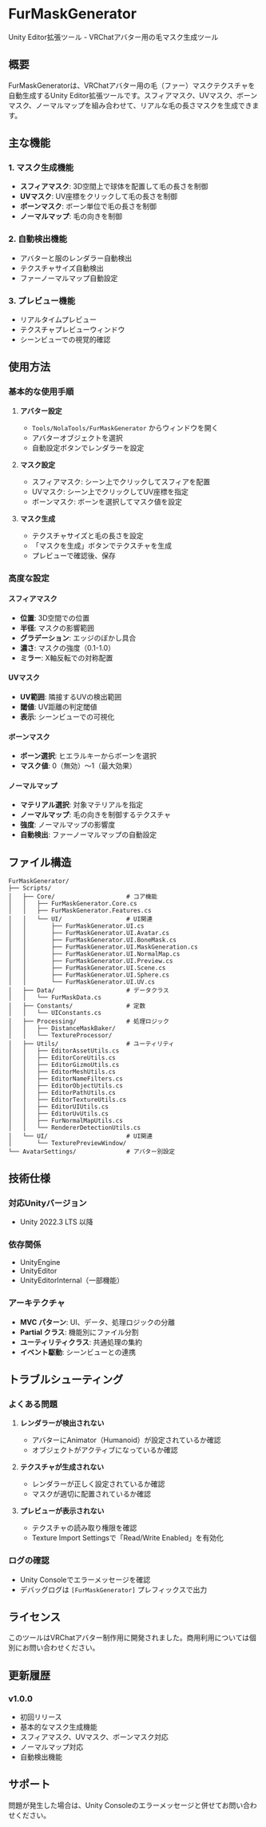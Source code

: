 # FurMaskGenerator

Unity Editor拡張ツール - VRChatアバター用の毛マスク生成ツール

## 概要

FurMaskGeneratorは、VRChatアバター用の毛（ファー）マスクテクスチャを自動生成するUnity Editor拡張ツールです。スフィアマスク、UVマスク、ボーンマスク、ノーマルマップを組み合わせて、リアルな毛の長さマスクを生成できます。

## 主な機能

### 1. マスク生成機能
- **スフィアマスク**: 3D空間上で球体を配置して毛の長さを制御
- **UVマスク**: UV座標をクリックして毛の長さを制御
- **ボーンマスク**: ボーン単位で毛の長さを制御
- **ノーマルマップ**: 毛の向きを制御

### 2. 自動検出機能
- アバターと服のレンダラー自動検出
- テクスチャサイズ自動検出
- ファーノーマルマップ自動設定

### 3. プレビュー機能
- リアルタイムプレビュー
- テクスチャプレビューウィンドウ
- シーンビューでの視覚的確認

## 使用方法

### 基本的な使用手順

1. **アバター設定**
   - `Tools/NolaTools/FurMaskGenerator` からウィンドウを開く
   - アバターオブジェクトを選択
   - 自動設定ボタンでレンダラーを設定

2. **マスク設定**
   - スフィアマスク: シーン上でクリックしてスフィアを配置
   - UVマスク: シーン上でクリックしてUV座標を指定
   - ボーンマスク: ボーンを選択してマスク値を設定

3. **マスク生成**
   - テクスチャサイズと毛の長さを設定
   - 「マスクを生成」ボタンでテクスチャを生成
   - プレビューで確認後、保存

### 高度な設定

#### スフィアマスク
- **位置**: 3D空間での位置
- **半径**: マスクの影響範囲
- **グラデーション**: エッジのぼかし具合
- **濃さ**: マスクの強度（0.1-1.0）
- **ミラー**: X軸反転での対称配置

#### UVマスク
- **UV範囲**: 隣接するUVの検出範囲
- **閾値**: UV距離の判定閾値
- **表示**: シーンビューでの可視化

#### ボーンマスク
- **ボーン選択**: ヒエラルキーからボーンを選択
- **マスク値**: 0（無効）〜1（最大効果）

#### ノーマルマップ
- **マテリアル選択**: 対象マテリアルを指定
- **ノーマルマップ**: 毛の向きを制御するテクスチャ
- **強度**: ノーマルマップの影響度
- **自動検出**: ファーノーマルマップの自動設定

## ファイル構造

```
FurMaskGenerator/
├── Scripts/
│   ├── Core/                    # コア機能
│   │   ├── FurMaskGenerator.Core.cs
│   │   ├── FurMaskGenerator.Features.cs
│   │   └── UI/                  # UI関連
│   │       ├── FurMaskGenerator.UI.cs
│   │       ├── FurMaskGenerator.UI.Avatar.cs
│   │       ├── FurMaskGenerator.UI.BoneMask.cs
│   │       ├── FurMaskGenerator.UI.MaskGeneration.cs
│   │       ├── FurMaskGenerator.UI.NormalMap.cs
│   │       ├── FurMaskGenerator.UI.Preview.cs
│   │       ├── FurMaskGenerator.UI.Scene.cs
│   │       ├── FurMaskGenerator.UI.Sphere.cs
│   │       └── FurMaskGenerator.UI.UV.cs
│   ├── Data/                    # データクラス
│   │   └── FurMaskData.cs
│   ├── Constants/               # 定数
│   │   └── UIConstants.cs
│   ├── Processing/              # 処理ロジック
│   │   ├── DistanceMaskBaker/
│   │   └── TextureProcessor/
│   ├── Utils/                   # ユーティリティ
│   │   ├── EditorAssetUtils.cs
│   │   ├── EditorCoreUtils.cs
│   │   ├── EditorGizmoUtils.cs
│   │   ├── EditorMeshUtils.cs
│   │   ├── EditorNameFilters.cs
│   │   ├── EditorObjectUtils.cs
│   │   ├── EditorPathUtils.cs
│   │   ├── EditorTextureUtils.cs
│   │   ├── EditorUIUtils.cs
│   │   ├── EditorUvUtils.cs
│   │   ├── FurNormalMapUtils.cs
│   │   └── RendererDetectionUtils.cs
│   └── UI/                      # UI関連
│       └── TexturePreviewWindow/
└── AvatarSettings/              # アバター別設定
```

## 技術仕様

### 対応Unityバージョン
- Unity 2022.3 LTS 以降

### 依存関係
- UnityEngine
- UnityEditor
- UnityEditorInternal（一部機能）

### アーキテクチャ
- **MVC パターン**: UI、データ、処理ロジックの分離
- **Partial クラス**: 機能別にファイル分割
- **ユーティリティクラス**: 共通処理の集約
- **イベント駆動**: シーンビューとの連携

## トラブルシューティング

### よくある問題

1. **レンダラーが検出されない**
   - アバターにAnimator（Humanoid）が設定されているか確認
   - オブジェクトがアクティブになっているか確認

2. **テクスチャが生成されない**
   - レンダラーが正しく設定されているか確認
   - マスクが適切に配置されているか確認

3. **プレビューが表示されない**
   - テクスチャの読み取り権限を確認
   - Texture Import Settingsで「Read/Write Enabled」を有効化

### ログの確認
- Unity Consoleでエラーメッセージを確認
- デバッグログは `[FurMaskGenerator]` プレフィックスで出力

## ライセンス

このツールはVRChatアバター制作用に開発されました。商用利用については個別にお問い合わせください。

## 更新履歴

### v1.0.0
- 初回リリース
- 基本的なマスク生成機能
- スフィアマスク、UVマスク、ボーンマスク対応
- ノーマルマップ対応
- 自動検出機能

## サポート

問題が発生した場合は、Unity Consoleのエラーメッセージと併せてお問い合わせください。
